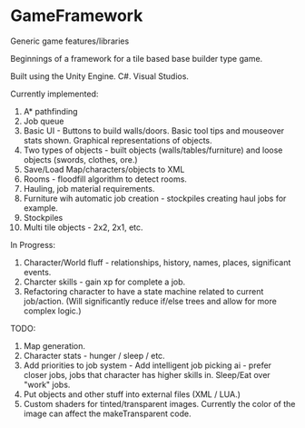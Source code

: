 # GameFramework
Generic game features/libraries

Beginnings of a framework for a tile based base builder type game.

Built using the Unity Engine. C#. Visual Studios.

Currently implemented:

1. A* pathfinding
2. Job queue
3. Basic UI - Buttons to build walls/doors. Basic tool tips and mouseover stats shown. Graphical representations of objects.
4. Two types of objects - built objects (walls/tables/furniture) and loose objects (swords, clothes, ore.)
5. Save/Load Map/characters/objects to XML
6. Rooms - floodfill algorithm to detect rooms.
7. Hauling, job material requirements. 
8. Furniture wih automatic job creation - stockpiles creating haul jobs for example.
9. Stockpiles
10. Multi tile objects - 2x2, 2x1, etc.

In Progress:

1. Character/World fluff - relationships, history, names, places, significant events.
2. Charcter skills - gain xp for complete a job.
3. Refactoring character to have a state machine related to current job/action. (Will significantly reduce if/else trees and allow for more complex logic.)

TODO:

1. Map generation.
2. Character stats - hunger / sleep / etc. 
3. Add priorities to job system - Add intelligent job picking ai - prefer closer jobs, jobs that character has higher skills in. Sleep/Eat over "work" jobs.
4. Put objects and other stuff into external files (XML / LUA.)
5. Custom shaders for tinted/transparent images. Currently the color of the image can affect the makeTransparent code.
